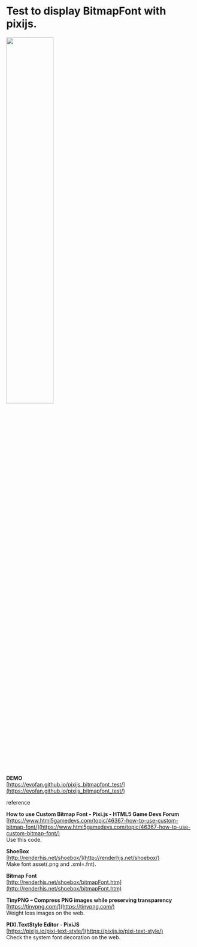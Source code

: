 # Test to display BitmapFont with pixijs.

<img src="https://evofan.github.io/pixijs_bitmapfont_test/screenshot/pic_screenshot.jpg" width="50%"> 

**DEMO**  
[https://evofan.github.io/pixijs_bitmapfont_test/](https://evofan.github.io/pixijs_bitmapfont_test/)  

reference  

**How to use Custom Bitmap Font - Pixi.js - HTML5 Game Devs Forum**  
[https://www.html5gamedevs.com/topic/46367-how-to-use-custom-bitmap-font/](https://www.html5gamedevs.com/topic/46367-how-to-use-custom-bitmap-font/)  
Use this code.  

**ShoeBox**  
[http://renderhjs.net/shoebox/](http://renderhjs.net/shoebox/)  
Make font asset(.png and .xml=.fnt).  

**Bitmap Font**  
[http://renderhjs.net/shoebox/bitmapFont.htm](http://renderhjs.net/shoebox/bitmapFont.htm)  

**TinyPNG – Compress PNG images while preserving transparency**  
[https://tinypng.com/](https://tinypng.com/)  
Weight loss images on the web.  

**PIXI.TextStyle Editor - PixiJS**  
[https://pixijs.io/pixi-text-style/](https://pixijs.io/pixi-text-style/)  
Check the system font decoration on the web.  
